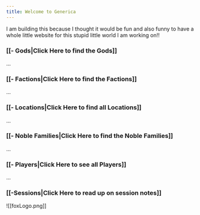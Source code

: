 ```yaml
---
title: Welcome to Generica
---
```

I am building this because I thought it would be fun and also funny to have a whole little website for this stupid little world I am working on!!

### [[- Gods|Click Here to find the Gods]]

...

### [[- Factions|Click Here to find the Factions]]

...

### [[- Locations|Click Here to find all Locations]]

...

### [[- Noble Families|Click Here to find the Noble Families]]

...

### [[- Players|Click Here to see all Players]]

...

### [[-Sessions|Click Here to read up on session notes]]


![[foxLogo.png]]
